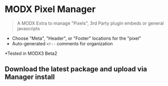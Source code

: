 # MODX Pixel Manager

> A MODX Extra to manage "Pixels", 3rd Party plugin embeds or general javascripts

 - Choose "Meta", "Header", or "Footer" locations for the "pixel"
 - Auto-generated `<!--` comments for organization

*Tested in MODX3 Beta2

## Download the latest package and upload via Manager install

